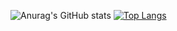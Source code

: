 ![Anurag's GitHub stats](https://github-readme-stats.vercel.app/api?username=pchihieuu&show_icons=true&theme=nightowl) [![Top Langs](https://github-readme-stats.vercel.app/api/top-langs/?username=pchihieuu&layout=compact&theme=nightowl)](https://github.com/anuraghazra/github-readme-stats)






